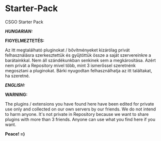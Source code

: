 # Starter-Pack
CSGO Starter Pack

***HUNGARIAN:***

**FIGYELMEZTETÉS:**

Az itt megtalálható pluginokat / bővítményeket kizárólag privát felhasználásra szerkesztettük és gyűjtöttük össze a saját szervereinkre a barátainkkal. Nem áll szándékunkban senkinek sem a megkárosítása. Azért nem privát a Repository mivel több, mint 3 ismerőssel szeretnénk megosztani a pluginokat. Bárki nyugodtan felhasználhatja az itt találtakat, ha szeretné.

***ENGLISH:***

**WARNING:**

The plugins / extensions you have found here have been edited for private use only and collected on our own servers by our friends. We do not intend to harm anyone. It's not private in Repository because we want to share plugins with more than 3 friends. Anyone can use what you find here if you want.

**Peace! =)**
